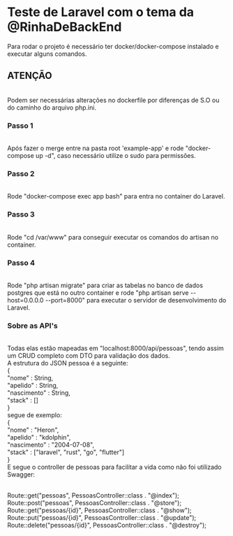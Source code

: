 <h1> 
    Teste de Laravel com o tema da @RinhaDeBackEnd
</h1>

Para rodar o projeto é necessário ter docker/docker-compose instalado e executar alguns comandos.

<h2>ATENÇÃO</h2>
<br>Podem ser necessárias alterações no dockerfile por diferenças de S.O ou do caminho do arquivo php.ini.<br>

<h3> Passo 1 </h3><br> Após fazer o merge entre na pasta root 'example-app' e rode "docker-compose up -d", caso necessário utilize o sudo para permissões.

<h3> Passo 2 </h3><br> Rode "docker-compose exec app bash" para entra no container do Laravel. 

<h3> Passo 3 </h3><br> Rode "cd /var/www" para conseguir executar os comandos do artisan no container.

<h3> Passo 4 </h3><br> Rode "php artisan migrate" para criar as tabelas no banco de dados postgres que está no outro container e rode "php artisan serve --host=0.0.0.0 --port=8000" para executar o servidor de desenvolvimento do Laravel.

<h3> Sobre as API's </h3><br>
Todas elas estão mapeadas em "localhost:8000/api/pessoas", tendo assim um CRUD completo com DTO para validação dos dados.<br>
A estrutura do JSON pessoa é a seguinte: <br>
{<br>
	"nome" : String, <br>
	"apelido" : String, <br>
	"nascimento" : String, <br>
	"stack" : [] <br>
}
<br>
segue de exemplo: <br> 
{<br>
	"nome" : "Heron", <br>
	"apelido" : "kdolphin", <br>
	"nascimento" : "2004-07-08", <br>
	"stack" : ["laravel", "rust", "go", "flutter"] <br>
 }
<br>
E segue o controller de pessoas para facilitar a vida como não foi utilizado Swagger: <br>

<br>Route::get("pessoas", PessoasController::class . "@index");
<br>Route::post("pessoas", PessoasController::class . "@store");
<br>Route::get("pessoas/{id}", PessoasController::class . "@show");
<br>Route::put("pessoas/{id}", PessoasController::class . "@update");
<br>Route::delete("pessoas/{id}", PessoasController::class . "@destroy");
